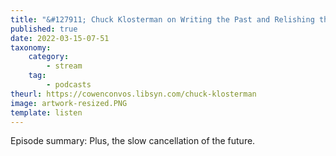 ```yaml
---
title: "&#127911; Chuck Klosterman on Writing the Past and Relishing the Present"
published: true
date: 2022-03-15-07-51
taxonomy:
    category:
        - stream
    tag:
        - podcasts
theurl: https://cowenconvos.libsyn.com/chuck-klosterman
image: artwork-resized.PNG
template: listen
---
```


Episode summary: Plus, the slow cancellation of the future.
